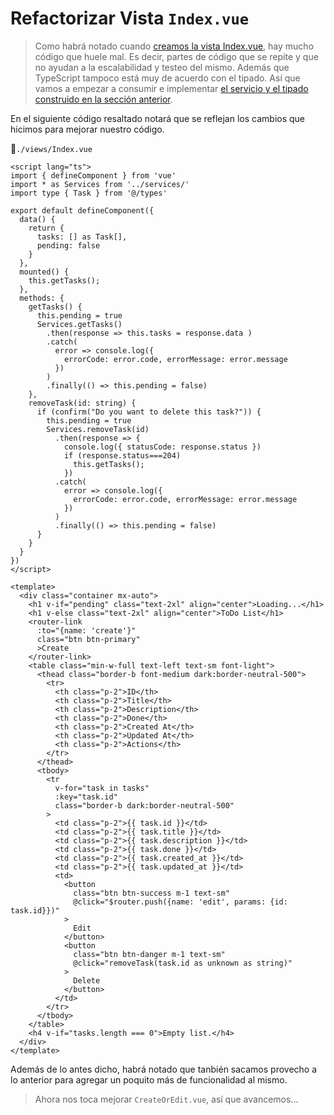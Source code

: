 # Refactorizar Vista `Index.vue`

>Como habrá notado cuando [creamos la vista Index.vue](../options-api/create-index-view.html), hay mucho código que huele mal. Es decir, partes de código que se repite y que no ayudan a la escalabilidad y testeo del mismo. Además que TypeScript tampoco está muy de acuerdo con el tipado. Así que vamos a empezar a consumir e implementar [el servicio y el tipado construido en la sección anterior](../options-api/create-services-types.html).

En el siguiente código resaltado notará que se reflejan los cambios que hicimos para mejorar nuestro código.

📃`./views/Index.vue`
```vue{3,4,9,10,18,19,26,28,29,30,31,33,42,51,52}
<script lang="ts">
import { defineComponent } from 'vue'
import * as Services from '../services/'
import type { Task } from '@/types'

export default defineComponent({
  data() {
    return {
      tasks: [] as Task[],
      pending: false
    }
  },
  mounted() {
    this.getTasks();
  },
  methods: {
    getTasks() {
      this.pending = true
      Services.getTasks()
        .then(response => this.tasks = response.data )
        .catch(
          error => console.log({
            errorCode: error.code, errorMessage: error.message
          })
        )
        .finally(() => this.pending = false)
    },
    removeTask(id: string) {
      if (confirm("Do you want to delete this task?")) {
        this.pending = true
        Services.removeTask(id)
          .then(response => {
            console.log({ statusCode: response.status })
            if (response.status===204)
              this.getTasks();
            })
          .catch(
            error => console.log({
              errorCode: error.code, errorMessage: error.message
            })
          )
          .finally(() => this.pending = false)
      }
    }
  }
})
</script>

<template>
  <div class="container mx-auto">
    <h1 v-if="pending" class="text-2xl" align="center">Loading...</h1>
    <h1 v-else class="text-2xl" align="center">ToDo List</h1>      
    <router-link
      :to="{name: 'create'}"
      class="btn btn-primary"
      >Create
    </router-link>
    <table class="min-w-full text-left text-sm font-light">
      <thead class="border-b font-medium dark:border-neutral-500">
        <tr>
          <th class="p-2">ID</th>
          <th class="p-2">Title</th>
          <th class="p-2">Description</th>
          <th class="p-2">Done</th>
          <th class="p-2">Created At</th>
          <th class="p-2">Updated At</th>
          <th class="p-2">Actions</th>
        </tr>
      </thead>
      <tbody>
        <tr
          v-for="task in tasks"
          :key="task.id"
          class="border-b dark:border-neutral-500"
        >
          <td class="p-2">{{ task.id }}</td>
          <td class="p-2">{{ task.title }}</td>
          <td class="p-2">{{ task.description }}</td>
          <td class="p-2">{{ task.done }}</td>
          <td class="p-2">{{ task.created_at }}</td>
          <td class="p-2">{{ task.updated_at }}</td>          
          <td>
            <button
              class="btn btn-success m-1 text-sm"
              @click="$router.push({name: 'edit', params: {id: task.id}})"
            >
              Edit
            </button>
            <button
              class="btn btn-danger m-1 text-sm"
              @click="removeTask(task.id as unknown as string)"
            >
              Delete
            </button>
          </td>
        </tr>
      </tbody>
    </table>
    <h4 v-if="tasks.length === 0">Empty list.</h4>
  </div>
</template>
```

Además de lo antes dicho, habrá notado que tanbién sacamos provecho a lo anterior para agregar un poquito más de funcionalidad al mismo.

>Ahora nos toca mejorar `CreateOrEdit.vue`, así que avancemos...

